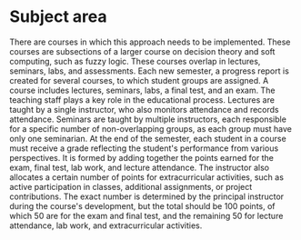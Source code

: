 # Subject area
There are courses in which this approach needs to be implemented. These courses are subsections of a larger course on decision theory and soft computing, such as fuzzy logic. These courses overlap in lectures, seminars, labs, and assessments. Each new semester, a progress report is created for several courses, to which student groups are assigned. A course includes lectures, seminars, labs, a final test, and an exam. The teaching staff plays a key role in the educational process. Lectures are taught by a single instructor, who also monitors attendance and records attendance. Seminars are taught by multiple instructors, each responsible for a specific number of non-overlapping groups, as each group must have only one seminarian. At the end of the semester, each student in a course must receive a grade reflecting the student's performance from various perspectives. It is formed by adding together the points earned for the exam, final test, lab work, and lecture attendance. The instructor also allocates a certain number of points for extracurricular activities, such as active participation in classes, additional assignments, or project contributions. The exact number is determined by the principal instructor during the course's development, but the total should be 100 points, of which 50 are for the exam and final test, and the remaining 50 for lecture attendance, lab work, and extracurricular activities.
